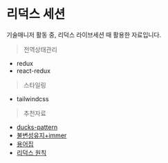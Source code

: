 # 리덕스 세션

기술매니저 활동 중, 리덕스 라이브세션 때 활용한 자료입니다.

> 전역상태관리

-   redux
-   react-redux

> 스타일링

-   tailwindcss

> 추천자료

-   [ducks-pattern](https://github.com/erikras/ducks-modular-redux)
-   [불변성유지+immer](https://velog.io/@co_mong/JS-%EB%B6%88%EB%B3%80%EC%84%B1Immutability)
-   [용어집](https://ko.redux.js.org/understanding/thinking-in-redux/glossary/#%EB%B9%84%EB%8F%99%EA%B8%B0-%EC%95%A1%EC%85%98)
-   [리덕스 원칙](https://ko.redux.js.org/understanding/thinking-in-redux/three-principles)

